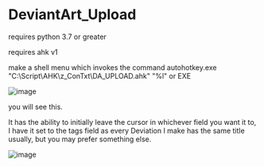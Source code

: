 # DeviantArt_Upload

requires python 3.7 or greater

requires ahk v1 

make a shell menu which invokes the command autohotkey.exe "C:\Script\AHK\z_ConTxt\DA_UPLOAD.ahk" "%l"
or EXE

![image](https://github.com/wolfman616/DeviantArt_Upload/assets/62726599/831344e8-63d3-42ed-9de3-faf20afc29a1)

you will see this.

It has the ability to initially leave the cursor in whichever field you want it to, I have it set to the tags field as every Deviation I make has the same title usually, but you may prefer something else.

![image](https://github.com/wolfman616/DeviantArt_Upload/assets/62726599/5ccc4a6e-33dc-421e-9fb1-346c46ba11a1)

